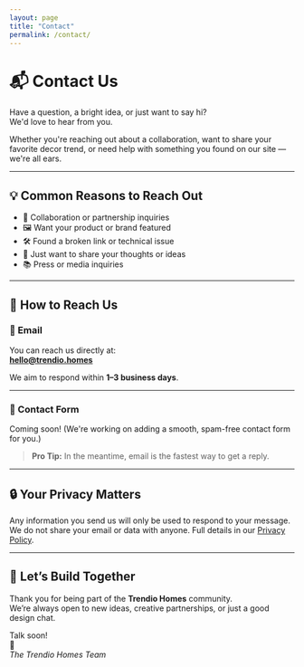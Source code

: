 ```yaml
---
layout: page
title: "Contact"
permalink: /contact/
---
```


# 📬 Contact Us

Have a question, a bright idea, or just want to say hi?  
We'd love to hear from you.

Whether you're reaching out about a collaboration, want to share your favorite decor trend, or need help with something you found on our site — we're all ears.

---

## 💡 Common Reasons to Reach Out

- 🤝 Collaboration or partnership inquiries  
- 🖼️ Want your product or brand featured  
- 🛠️ Found a broken link or technical issue  
- 📩 Just want to share your thoughts or ideas  
- 📚 Press or media inquiries

---

## 📮 How to Reach Us

### 📧 Email  
You can reach us directly at:  
**hello@trendio.homes**

We aim to respond within **1–3 business days**.

---

### 📝 Contact Form

Coming soon! (We're working on adding a smooth, spam-free contact form for you.)

> **Pro Tip:** In the meantime, email is the fastest way to get a reply.

---

## 🔒 Your Privacy Matters

Any information you send us will only be used to respond to your message.  
We do not share your email or data with anyone. Full details in our [Privacy Policy](/privacy-policy/).

---

## 🤝 Let’s Build Together

Thank you for being part of the **Trendio Homes** community.  
We’re always open to new ideas, creative partnerships, or just a good design chat.

Talk soon!  
🖤  
*The Trendio Homes Team*
